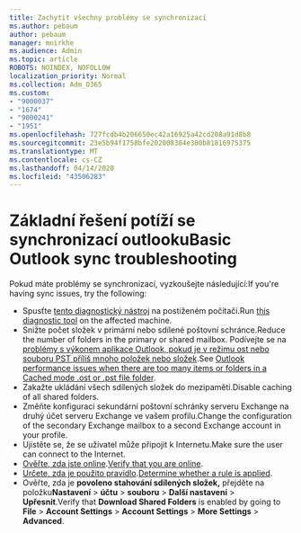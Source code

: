 ```yaml
---
title: Zachytit všechny problémy se synchronizací
ms.author: pebaum
author: pebaum
manager: mnirkhe
ms.audience: Admin
ms.topic: article
ROBOTS: NOINDEX, NOFOLLOW
localization_priority: Normal
ms.collection: Adm_O365
ms.custom:
- "9000037"
- "1674"
- "9000241"
- "1951"
ms.openlocfilehash: 727fcdb4b206650ec42a16925a42cd208a91d8b8
ms.sourcegitcommit: 23e5b94f1758bfe202008384e300b81816975375
ms.translationtype: MT
ms.contentlocale: cs-CZ
ms.lasthandoff: 04/14/2020
ms.locfileid: "43506283"
---
```

# <a name="basic-outlook-sync-troubleshooting"></a><span data-ttu-id="d1d35-102">Základní řešení potíží se synchronizací outlooku</span><span class="sxs-lookup"><span data-stu-id="d1d35-102">Basic Outlook sync troubleshooting</span></span>

<span data-ttu-id="d1d35-103">Pokud máte problémy se synchronizací, vyzkoušejte následující:</span><span class="sxs-lookup"><span data-stu-id="d1d35-103">If you're having sync issues, try the following:</span></span>

- <span data-ttu-id="d1d35-104">Spusťte [tento diagnostický nástroj](https://aka.ms/sara-outlooksendreceive) na postiženém počítači.</span><span class="sxs-lookup"><span data-stu-id="d1d35-104">Run [this diagnostic tool](https://aka.ms/sara-outlooksendreceive) on the affected machine.</span></span>
- <span data-ttu-id="d1d35-105">Snižte počet složek v primární nebo sdílené poštovní schránce.</span><span class="sxs-lookup"><span data-stu-id="d1d35-105">Reduce the number of folders in the primary or shared mailbox.</span></span> <span data-ttu-id="d1d35-106">Podívejte se na [problémy s výkonem aplikace Outlook, pokud je v režimu ost nebo souboru PST příliš mnoho položek nebo složek](https://support.microsoft.com/help/2768656/outlook-performance-issues-when-there-are-too-many-items-or-folders-in).</span><span class="sxs-lookup"><span data-stu-id="d1d35-106">See [Outlook performance issues when there are too many items or folders in a Cached mode .ost or .pst file folder](https://support.microsoft.com/help/2768656/outlook-performance-issues-when-there-are-too-many-items-or-folders-in).</span></span>
- <span data-ttu-id="d1d35-107">Zakažte ukládání všech sdílených složek do mezipaměti.</span><span class="sxs-lookup"><span data-stu-id="d1d35-107">Disable caching of all shared folders.</span></span>
- <span data-ttu-id="d1d35-108">Změňte konfiguraci sekundární poštovní schránky serveru Exchange na druhý účet serveru Exchange ve vašem profilu.</span><span class="sxs-lookup"><span data-stu-id="d1d35-108">Change the configuration of the secondary Exchange mailbox to a second Exchange account in your profile.</span></span>
- <span data-ttu-id="d1d35-109">Ujistěte se, že se uživatel může připojit k Internetu.</span><span class="sxs-lookup"><span data-stu-id="d1d35-109">Make sure the user can connect to the Internet.</span></span> 
- <span data-ttu-id="d1d35-110">[Ověřte, zda jste online](https://support.office.com/article/2460e4a8-16c7-47fc-b204-b1549275aac9).</span><span class="sxs-lookup"><span data-stu-id="d1d35-110">[Verify that you are online](https://support.office.com/article/2460e4a8-16c7-47fc-b204-b1549275aac9).</span></span>
- <span data-ttu-id="d1d35-111">[Určete, zda je použito pravidlo](https://support.office.com/article/C24F5DEA-9465-4DF4-AD17-A50704D66C59).</span><span class="sxs-lookup"><span data-stu-id="d1d35-111">[Determine whether a rule is applied](https://support.office.com/article/C24F5DEA-9465-4DF4-AD17-A50704D66C59).</span></span>
- <span data-ttu-id="d1d35-112">Ověřte, zda je **povoleno stahování sdílených složek,** přejděte na položku**Nastavení** > **účtu** >  **souboru** > **Další nastavení** > **Upřesnit**.</span><span class="sxs-lookup"><span data-stu-id="d1d35-112">Verify that **Download Shared Folders** is enabled by going to **File** > **Account Settings** > **Account Settings** > **More Settings** > **Advanced**.</span></span>
